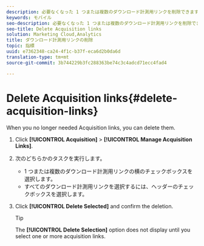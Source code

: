 ```yaml
---
description: 必要なくなった 1 つまたは複数のダウンロード計測用リンクを削除できます。
keywords: モバイル
seo-description: 必要なくなった 1 つまたは複数のダウンロード計測用リンクを削除できます。
seo-title: Delete Acquisition links
solution: Marketing Cloud,Analytics
title: ダウンロード計測用リンクの削除
topic: 指標
uuid: e7362348-ca24-4f1c-b37f-eca6d2b0da6d
translation-type: tm+mt
source-git-commit: 3b744229b3fc288363be74c3c4adcd71ecc4fad4

---
```



# Delete Acquisition links{#delete-acquisition-links}

When you no longer needed Acquisition links, you can delete them.

1. Click **[!UICONTROL Acquisition]** &gt; **[!UICONTROL Manage Acquisition Links]**.
1. 次のどちらかのタスクを実行します。

   * 1 つまたは複数のダウンロード計測用リンクの横のチェックボックスを選択します。
   * すべてのダウンロード計測用リンクを選択するには、ヘッダーのチェックボックスを選択します。

1. Click **[!UICONTROL Delete Selected]** and confirm the deletion.

   >[!TIP]
   >
   >The **[!UICONTROL Delete Selection]** option does not display until you select one or more acquisition links.

